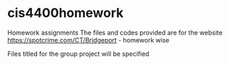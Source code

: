 # cis4400homework
Homework assignments
The files and codes provided are for the website https://spotcrime.com/CT/Bridgeport - homework wise

Files titled for the group project will be specified
